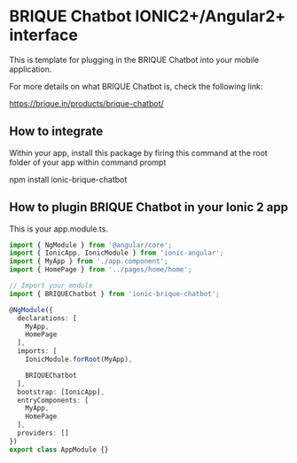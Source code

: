 # BRIQUE Chatbot IONIC2+/Angular2+ interface
This is template for plugging in the BRIQUE Chatbot into your mobile application. 

For more details on what BRIQUE Chatbot is, check the following link:

https://brique.in/products/brique-chatbot/

## How to integrate

Within your app, install this package by firing this command at the root folder of your app within command prompt

npm install ionic-brique-chatbot

## How to plugin BRIQUE Chatbot in your Ionic 2 app

This is your app.module.ts.

```typescript
import { NgModule } from '@angular/core';
import { IonicApp, IonicModule } from 'ionic-angular';
import { MyApp } from './app.component';
import { HomePage } from '../pages/home/home';

// Import your module
import { BRIQUEChatbot } from 'ionic-brique-chatbot';

@NgModule({
  declarations: [
    MyApp,
    HomePage
  ],
  imports: [
    IonicModule.forRoot(MyApp),

    BRIQUEChatbot
  ],
  bootstrap: [IonicApp],
  entryComponents: [
    MyApp,
    HomePage
  ],
  providers: []
})
export class AppModule {}
```